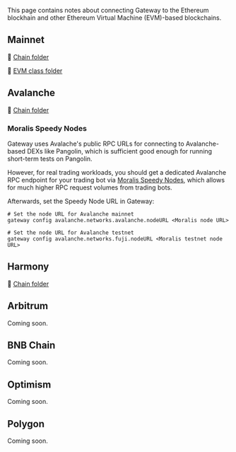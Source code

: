 This page contains notes about connecting Gateway to the Ethereum blockhain and other Ethereum Virtual Machine (EVM)-based blockchains.

## Mainnet

📁 [Chain folder](https://github.com/hummingbot/hummingbot/tree/master/gateway/src/chains/ethereum)

📁 [EVM class folder](https://github.com/hummingbot/hummingbot/tree/master/gateway/src/evm) 

## Avalanche  

📁 [Chain folder](https://github.com/hummingbot/hummingbot/tree/master/gateway/src/chains/avalanche)

### Moralis Speedy Nodes

Gateway uses Avalache's public RPC URLs for connecting to Avalanche-based DEXs like Pangolin, which is sufficient good enough for running short-term tests on Pangolin. 

However, for real trading workloads, you should get a dedicated Avalanche RPC endpoint for your trading bot via [Moralis Speedy Nodes](https://moralis.io/speedy-nodes/), which allows for much higher RPC request volumes from trading bots.

Afterwards, set the Speedy Node URL in Gateway:
```
# Set the node URL for Avalanche mainnet
gateway config avalanche.networks.avalanche.nodeURL <Moralis node URL>

# Set the node URL for Avalanche testnet
gateway config avalanche.networks.fuji.nodeURL <Moralis testnet node URL>
```

## Harmony

📁 [Chain folder](https://github.com/hummingbot/hummingbot/tree/master/gateway/src/chains/harmony)

## Arbitrum

Coming soon.

## BNB Chain

Coming soon.

## Optimism

Coming soon.

## Polygon

Coming soon.